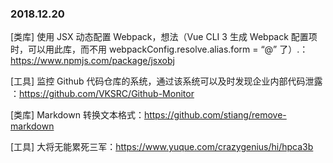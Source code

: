### 2018.12.20 

[类库] 使用 JSX 动态配置 Webpack，想法（Vue CLI 3 生成 Webpack 配置项时，可以用此库，而不用 webpackConfig.resolve.alias.form = “@” 了）.：<https://www.npmjs.com/package/jsxobj>

[工具] 监控 Github 代码仓库的系统，通过该系统可以及时发现企业内部代码泄露 ：<https://github.com/VKSRC/Github-Monitor>

[类库] Markdown 转换文本格式：<https://github.com/stiang/remove-markdown>

[工具] 大将无能累死三军：<https://www.yuque.com/crazygenius/hi/hpca3b>
